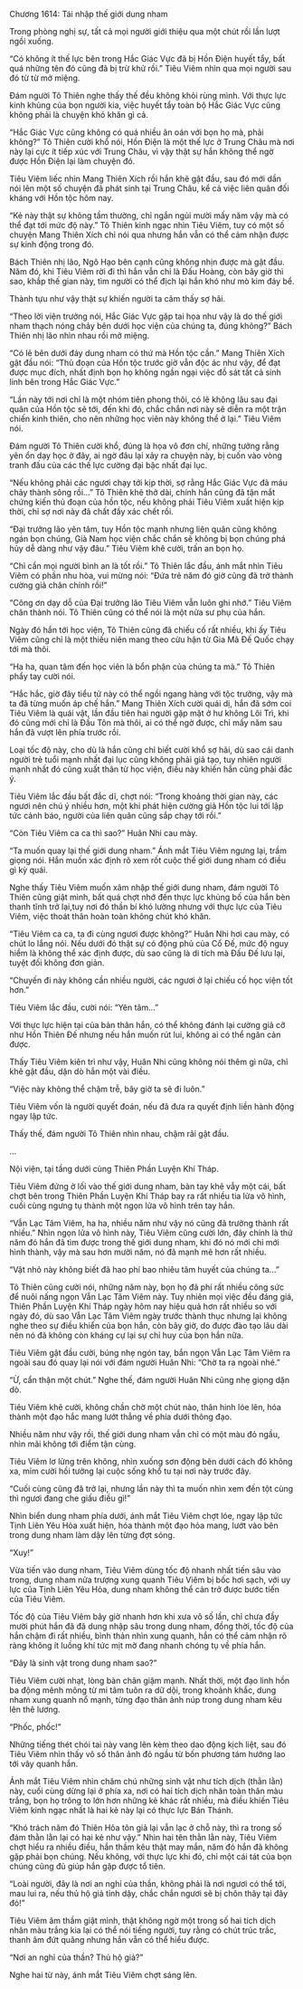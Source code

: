 




Chương 1614: Tái nhập thế giới dung nham


Trong phòng nghị sự, tất cả mọi người giới thiệu qua một chút rồi lần lượt ngồi xuống.

“Có không ít thế lực bên trong Hắc Giác Vực đã bị Hồn Điện huyết tẩy, bất quá những tên đó cũng đã bị trừ khử rồi.” Tiêu Viêm nhìn qua mọi người sau đó từ từ mở miệng.

Đám người Tô Thiên nghe thấy thế đều không khỏi rùng mình. Với thực lực kinh khủng của bọn người kia, việc huyết tẩy toàn bộ Hắc Giác Vực cũng không phải là chuyện khó khăn gì cả.

“Hắc Giác Vực cũng không có quá nhiều ân oán với bọn họ mà, phải không?” Tô Thiên cười khổ nói, Hồn Điện là một thế lực ở Trung Châu mà nơi này lại cực ít tiếp xúc với Trung Châu, vì vậy thật sự hắn không thể ngờ được Hồn Điện lại làm chuyện đó.

Tiêu Viêm liếc nhìn Mang Thiên Xích rồi hắn khẽ gật đầu, sau đó mới dần nói lên một số chuyện đã phát sinh tại Trung Châu, kể cả việc liên quân đối kháng với Hồn tộc hôm nay.

“Kẻ này thật sự không tầm thường, chỉ ngắn ngủi mười mấy năm vậy mà có thể đạt tới mức độ này.” Tô Thiên kinh ngạc nhìn Tiêu Viêm, tuy có một số chuyện Mang Thiên Xích chỉ nói qua nhưng hắn vẫn có thể cảm nhận được sự kinh động trong đó.

Bách Thiên nhị lão, Ngô Hạo bên cạnh cũng không nhịn được mà gật đầu. Năm đó, khi Tiêu Viêm rời đi thì hắn vẫn chỉ là Đấu Hoàng, còn bây giờ thì sao, khắp thế gian này, tìm người có thể địch lại hắn khó như mò kim đáy bể.

Thành tựu như vậy thật sự khiến người ta cảm thấy sợ hãi.

“Theo lời viện trưởng nói, Hắc Giác Vực gặp tai họa như vậy là do thế giới nham thạch nóng chảy bên dưới học viện của chúng ta, đúng không?” Bách Thiên nhị lão nhìn nhau rồi mở miệng.

“Có lẽ bên dưới đáy dung nham có thứ mà Hồn tộc cần.” Mang Thiên Xích gật đầu nói: “Thủ đoạn của Hồn tộc trước giờ vẫn độc ác như vậy, để đạt được mục đích, nhất định bọn họ không ngần ngại việc đồ sát tất cả sinh linh bên trong Hắc Giác Vực.”

“Lần này tới nơi chỉ là một nhóm tiên phong thôi, có lẽ không lâu sau đại quân của Hồn tộc sẽ tới, đến khi đó, chắc chắn nơi này sẽ diễn ra một trận chiến kinh thiên, cho nên những học viên này không thể ở lại.” Tiêu Viêm nói.

Đám người Tô Thiên cười khổ, đúng là họa vô đơn chí, những tưởng rằng yên ổn dạy học ở đây, ai ngờ đâu lại xảy ra chuyện này, bị cuốn vào vòng tranh đấu của các thế lực cường đại bậc nhất đại lục.

“Nếu không phải các ngươi chạy tới kịp thời, sợ rằng Hắc Giác Vực đã máu chảy thành sông rồi...” Tô Thiên khẽ thở dài, chính hắn cũng đã tận mắt chứng kiến thủ đoạn của hồn tộc, nếu không phải Tiêu Viêm xuất hiện kịp thời, chỉ sợ nơi này đã chất đầy xác chết rồi.

“Đại trưởng lão yên tâm, tuy Hồn tộc mạnh nhưng liên quân cũng không ngán bọn chúng, Già Nam học viện chắc chắn sẽ không bị bọn chúng phá hủy dễ dàng như vậy đâu.” Tiêu Viêm khẽ cười, trấn an bọn họ.

“Chỉ cần mọi người bình an là tốt rồi.” Tô Thiên lắc đầu, ánh mắt nhìn Tiêu Viêm có phần nhu hòa, vui mừng nói: “Đứa trẻ năm đó giờ cũng đã trở thành cường giả chân chính rồi!”

“Công ơn dạy dỗ của Đại trưởng lão Tiêu Viêm vẫn luôn ghi nhớ.” Tiêu Viêm chân thành nói. Tô Thiên cũng có thể nói là một nửa sư phụ của hắn.

Ngày đó hắn tới học viện, Tô Thiên cũng đã chiếu cố rất nhiều, khi ấy Tiêu Viêm cũng chỉ là một thiếu niên mang theo cừu hận từ Gia Mã Đế Quốc chạy tới mà thôi.

“Ha ha, quan tâm đến học viên là bổn phận của chúng ta mà.” Tô Thiên phẩy tay cười nói.

“Hắc hắc, giờ đây tiểu tử này có thể ngồi ngang hàng với tộc trưởng, vậy mà ta đã từng muốn áp chế hắn.” Mang Thiên Xích cười quái dị, hắn đã sớm coi Tiêu Viêm là quái vật, lần đầu tiên hai người gặp mặt ở hư không Lôi Trì, khi đó cũng mới chỉ là Đấu Tôn mà thôi, ai có thể ngờ được, chỉ mấy năm sau hắn đã vượt lên phía trước rồi.

Loại tốc độ này, cho dù là hắn cũng chỉ biết cười khổ sợ hãi, dù sao cái danh người trẻ tuổi mạnh nhất đại lục cũng không phải giả tạo, tuy nhiên người mạnh nhất đó cũng xuất thân từ học viện, điều này khiến hắn cũng phải đắc ý.

Tiêu Viêm lắc đầu bất đắc dĩ, chợt nói: “Trong khoảng thời gian này, các ngươi nên chú ý nhiều hơn, một khi phát hiện cường giả Hồn tộc lui tới lập tức cảnh báo, người của liên quân cũng sắp chạy tới rồi.”

“Còn Tiêu Viêm ca ca thì sao?” Huân Nhi cau mày.

“Ta muốn quay lại thế giới dung nham.” Ánh mắt Tiêu Viêm ngưng lại, trầm giọng nói. Hắn muốn xác định rõ xem rốt cuộc thế giới dung nham có điều gì kỳ quái.

Nghe thấy Tiêu Viêm muốn xâm nhập thế giới dung nham, đám người Tô Thiên cũng giật mình, bất quá chợt nhớ đến thực lực khủng bố của hắn bèn thanh tĩnh trở lại,tuy nơi đó thần bí khó lường nhưng với thực lực của Tiêu Viêm, việc thoát thân hoàn toàn không chút khó khăn.

“Tiêu Viêm ca ca, ta đi cùng ngươi được không?” Huân Nhi hơi cau mày, có chút lo lắng nói. Nếu dưới đó thật sự có động phủ của Cổ Đế, mức độ nguy hiểm là không thể xác định được, dù sao cũng là di tích mà Đấu Đế lưu lại, tuyệt đối không đơn giản.

“Chuyến đi này không cần nhiều người, các ngươi ở lại chiếu cố học viện tốt hơn.”

Tiêu Viêm lắc đầu, cười nói: “Yên tâm...”

Với thực lực hiện tại của bản thân hắn, có thể không đánh lại cường giả cỡ như Hồn Thiên Đế nhưng nếu hắn muốn rút lui, không ai có thể ngăn cản được.

Thấy Tiêu Viêm kiên trì như vậy, Huân Nhi cũng không nói thêm gì nữa, chỉ khẽ gật đầu, dặn dò hắn một vài điều.

“Việc này không thể chậm trễ, bây giờ ta sẽ đi luôn.”

Tiêu Viêm vốn là người quyết đoán, nếu đã đưa ra quyết định liền hành động ngay lập tức.

Thấy thế, đám người Tô Thiên nhìn nhau, chậm rãi gật đầu.

…

Nội viện, tại tầng dưới cùng Thiên Phần Luyện Khí Tháp.

Tiêu Viêm đứng ở lối vào thế giới dung nham, bàn tay khẽ vẫy một cái, bất chợt bên trong Thiên Phần Luyện Khí Tháp bay ra rất nhiều tia lửa vô hình, cuối cùng ngưng tụ thành một ngọn lửa vô hình trên tay hắn.

“Vẫn Lạc Tâm Viêm, ha ha, nhiều năm như vậy nó cũng đã trưởng thành rất nhiều.” Nhìn ngọn lửa vô hình này, Tiêu Viêm cũng cười lớn, đây chính là thứ năm đó hắn đã tìm được trong thế giới dung nham, khi đó nó mới chỉ mới hình thành, vậy mà sau hơn mười năm, nó đã mạnh mẽ hơn rất nhiều.

“Vật nhỏ này không biết đã hao phí bao nhiêu tâm huyết của chúng ta...”

Tô Thiên cũng cười nói, những năm này, bọn họ đã phí rất nhiều công sức để nuôi nấng ngọn Vẫn Lạc Tâm Viêm này. Tuy nhiên mọi việc đều đáng giá, Thiên Phần Luyện Khí Tháp ngày hôm nay hiệu quả hơn rất nhiều so với ngày đó, dù sao Vẫn Lạc Tâm Viêm ngày trước thành thục nhưng lại không nghe theo sự điều khiển của bọn hắn, còn bây giờ, do được đào tạo lâu dài nên nó đã không còn kháng cự lại sự chỉ huy của bọn hắn nữa.

Tiêu Viêm gật đầu cười, búng nhẹ ngón tay, bắn ngọn Vẫn Lạc Tâm Viêm ra ngoài sau đó quay lại nói với đám người Huân Nhi: “Chờ ta ra ngoài nhé.”

“Ừ, cẩn thận một chút.” Nghe thế, đám người Huân Nhi cũng nhẹ giọng dặn dò.

Tiêu Viêm khẽ cười, không chần chờ một chút nào, thân hinh lóe lên, hóa thành một đạo hắc mang lướt thẳng về phía dưới thông đạo.

Nhiều năm như vậy rồi, thế giới dung nham vẫn chỉ có một màu đỏ ngầu, nhìn mãi không tới điểm tận cùng.

Tiêu Viêm lơ lửng trên không, nhìn xuống sơn động bên dưới cách đó không xa, mỉm cười hồi tưởng lại cuộc sống khổ tu tại nơi này trước đây.

“Cuối cùng cũng đã trở lại, nhưng lần này thì ta muốn nhìn xem đến tột cùng thì ngươi đang che giấu điều gì!”

Nhìn biển dung nham phía dưới, ánh mắt Tiêu Viêm chợt lóe, ngay lập tức Tịnh Liên Yêu Hỏa xuất hiện, hóa thành một đạo hỏa mang, lướt vào bên trong dung nham làm dậy lên từng đợt sóng.

“Xuy!”

Vừa tiến vào dung nham, Tiêu Viêm dùng tốc độ nhanh nhất tiến sâu vào trong, dung nham nửa trượng xung quanh Tiêu Viêm bị bốc hơi sạch, với uy lực của Tịnh Liên Yêu Hỏa, dung nham không thể cản trở được bước tiến của Tiêu Viêm.

Tốc độ của Tiêu Viêm bây giờ nhanh hơn khi xưa vô số lần, chỉ chưa đầy mười phút hắn đã đã dung nhập sâu trong dung nham, đồng thời, tốc độ của hắn chậm đi rất nhiều, bình thản nhìn xung quanh, hắn có thể cảm nhận rõ ràng không ít luồng khí tức mịt mờ đang nhanh chóng tụ về phía hắn.

“Đây là sinh vật trong dung nham sao?”

Tiêu Viêm cười nhạt, lòng bàn chân giậm mạnh. Nhất thời, một đạo linh hồn ba động mênh mông từ mi tâm tuôn ra dữ dội, trong khoảnh khắc, dung nham xung quanh nổ mạnh, từng đạo thân ảnh núp trong dung nham kêu lên thê lương.

“Phốc, phốc!”

Những tiếng thét chói tai này vang lên kèm theo dao động kịch liệt, sau đó Tiêu Viêm nhìn thấy vô số thân ảnh đỏ ngầu từ bốn phương tám hướng lao tới vây quanh hắn.

Ánh mắt Tiêu Viêm nhìn chăm chú những sinh vật như tích dịch (thằn lằn) này, cuối cùng dừng lại ở phía xa, nơi có hai tích dịch nhân toàn thân màu trắng, bọn họ trông to lớn hơn những kẻ khác rất nhiều, mà điều khiến Tiêu Viêm kinh ngạc nhất là hai kẻ này lại có thực lực Bán Thánh.

“Khó trách năm đó Thiên Hỏa tôn giả lại vẫn lạc ở chỗ này, thì ra trong số đám thằn lằn lại có hai kẻ như vậy.” Nhìn hai tên thằn lằn này, Tiêu Viêm chợt hiểu ra nhiều điều, hắn thầm kêu thật may mắn, năm đó hắn đã không gặp phải bọn chúng. Nếu không, với thực lực khi đó, chỉ một cái tát của bọn chúng cũng đủ giúp hắn gặp được tổ tiên.

“Loài người, đây là nơi an nghỉ của thần, không phải là nơi ngươi có thể tới, mau lui ra, nếu thủ hộ giả tỉnh dậy, chắc chắn ngươi sẽ bị chôn thây tại đây đó!”

Tiêu Viêm âm thầm giật mình, thật không ngờ một trong số hai tích dịch nhân màu trắng kia lại có thể nói tiếng người, tuy rằng có chút trúc trắc, thanh âm đứt quãng nhưng hắn vẫn có thể hiểu được.

“Nơi an nghỉ của thần? Thủ hộ giả?”

Nghe hai từ này, ánh mắt Tiêu Viêm chợt sáng lên.





